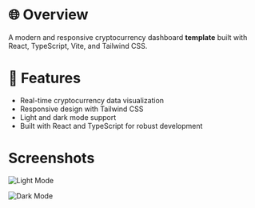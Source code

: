 # 🌐 Overview
A modern and responsive cryptocurrency dashboard **template** built with React, TypeScript, Vite, and Tailwind CSS.


# 🚀 Features
* Real-time cryptocurrency data visualization
* Responsive design with Tailwind CSS
* Light and dark mode support
* Built with React and TypeScript for robust development

# Screenshots

![Light Mode](https://github.com/user-attachments/assets/c1e22d16-5d43-4229-bb7c-6256b5df59d8)

![Dark Mode](https://github.com/user-attachments/assets/51e83e09-aa91-4cde-8f80-7cef25aa1863)

